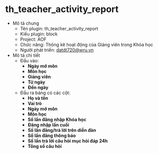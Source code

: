 # th_teacher_activity_report
- Mô tả chung
    - Tên plugin: th_teacher_activity_report
    - Kiểu plugin: block
    - Project: AOF
    - Chức năng: Thông kê hoạt động của Giảng viên trong Khóa học
    - Người phát triển: datdt720@wru.vn
- Mô tả chi tiết
    - Đầu vào: 
        - **Ngày mở môn**
        - **Môn học**
        - **Giảng viên**
        - **Từ ngày**
        - **Đến ngày**
    - Đầu ra bảng có các cột:
        - **Họ và tên**
        - **Vai trò**
        - **Ngày mở môn**
        - **Môn học**
        - **Số lần đăng nhập Khóa học**
        - **Đăng nhập lần cuối**
        - **Số lần đăng/trả lời trên diễn đàn**
        - **Số lần đăng thông báo**
        - **Số lần trả lời câu hỏi mục hỏi đáp 24h**
        - **Tổng số câu hỏi**